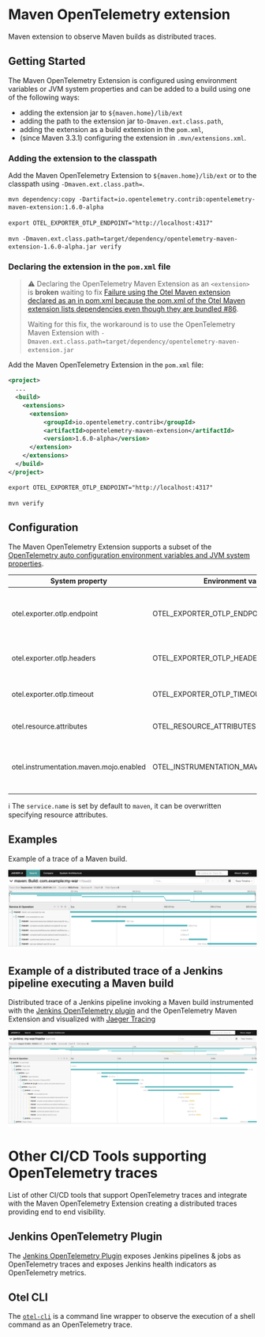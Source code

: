 # Maven OpenTelemetry extension

Maven extension to observe Maven builds as distributed traces.

## Getting Started

The Maven OpenTelemetry Extension is configured using environment variables or JVM system properties and can be added to a build using one of the following ways:
* adding the extension jar to `${maven.home}/lib/ext`
* adding the path to the extension jar to`-Dmaven.ext.class.path`,
* adding the extension as a build extension in the `pom.xml`,
* (since Maven 3.3.1) configuring the extension in `.mvn/extensions.xml`.


### Adding the extension to the classpath

Add the Maven OpenTelemetry Extension to `${maven.home}/lib/ext` or to the classpath using `-Dmaven.ext.class.path=`.

```
mvn dependency:copy -Dartifact=io.opentelemetry.contrib:opentelemetry-maven-extension:1.6.0-alpha

export OTEL_EXPORTER_OTLP_ENDPOINT="http://localhost:4317"

mvn -Dmaven.ext.class.path=target/dependency/opentelemetry-maven-extension-1.6.0-alpha.jar verify
```

### Declaring the extension in the `pom.xml` file

> :warning: Declaring the OpenTelemetry Maven Extension as an `<extension>` is **broken** waiting to fix [Failure using the Otel Maven extension declared as an <extension> in pom.xml because the pom.xml of the Otel Maven extension lists dependencies even though they are bundled #86](https://github.com/open-telemetry/opentelemetry-java-contrib/issues/86).
>
> Waiting for this fix, the workaround is to use the OpenTelemetry Maven Extension with `-Dmaven.ext.class.path=target/dependency/opentelemetry-maven-extension.jar`


Add the Maven OpenTelemetry Extension in the `pom.xml` file:

```xml
<project>
  ...
  <build>
    <extensions>
      <extension>
          <groupId>io.opentelemetry.contrib</groupId>
          <artifactId>opentelemetry-maven-extension</artifactId>
          <version>1.6.0-alpha</version>
      </extension>
    </extensions>
  </build>
</project>
```

```
export OTEL_EXPORTER_OTLP_ENDPOINT="http://localhost:4317"

mvn verify
```

## Configuration

The Maven OpenTelemetry Extension supports a subset of the [OpenTelemetry auto configuration environment variables and JVM system properties](https://github.com/open-telemetry/opentelemetry-java/tree/main/sdk-extensions/autoconfigure).

| System property              | Environment variable        | Description                                                               |
|------------------------------|-----------------------------|---------------------------------------------------------------------------|
| otel.exporter.otlp.endpoint  | OTEL_EXPORTER_OTLP_ENDPOINT | The OTLP traces and metrics endpoint to connect to. Must be a URL with a scheme of either `http` or `https` based on the use of TLS. Example `http://localhost:4317`.            |
| otel.exporter.otlp.headers   | OTEL_EXPORTER_OTLP_HEADERS  | Key-value pairs separated by commas to pass as request headers on OTLP trace and metrics requests.        |
| otel.exporter.otlp.timeout   | OTEL_EXPORTER_OTLP_TIMEOUT  | The maximum waiting time, in milliseconds, allowed to send each OTLP trace and metric batch. Default is `10000`.  |
| otel.resource.attributes | OTEL_RESOURCE_ATTRIBUTES | Specify resource attributes in the following format: key1=val1,key2=val2,key3=val3 |
| otel.instrumentation.maven.mojo.enabled | OTEL_INSTRUMENTATION_MAVEN_MOJO_ENABLED | Whether to create spans for mojo goal executions, `true` or `false`. Can be configured to reduce the number of spans created for large builds. Default value: `true` |


ℹ️ The `service.name` is set by default to `maven`, it can be overwritten specifying resource attributes.


## Examples

Example of a trace of a Maven build.

![](https://raw.githubusercontent.com/open-telemetry/opentelemetry-java-contrib/main/maven-extension/docs/images/maven-execution-trace-jaeger.png)

## Example of a distributed trace of a Jenkins pipeline executing a Maven build

Distributed trace of a Jenkins pipeline invoking a Maven build instrumented with the  [Jenkins OpenTelemetry plugin](https://plugins.jenkins.io/opentelemetry/) and the OpenTelemetry Maven Extension and visualized with [Jaeger Tracing](https://www.jaegertracing.io/)

![](https://raw.githubusercontent.com/open-telemetry/opentelemetry-java-contrib/main/maven-extension/docs/images/jenkins-maven-execution-trace-jaeger.png)

# Other CI/CD Tools supporting OpenTelemetry traces

List of other CI/CD tools that support OpenTelemetry traces and integrate with the Maven OpenTelemetry Extension creating a distributed traces providing end to end visibility.

## Jenkins OpenTelemetry Plugin

The [Jenkins OpenTelemetry Plugin](https://plugins.jenkins.io/opentelemetry/) exposes Jenkins pipelines & jobs as OpenTelemetry traces and exposes Jenkins health indicators as OpenTelemetry metrics.

## Otel CLI

The [`otel-cli`](https://github.com/equinix-labs/otel-cli) is a command line wrapper to observe the execution of a shell command as an OpenTelemetry trace.
